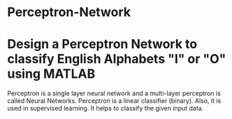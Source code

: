 # Perceptron-Network
# Design a Perceptron Network to classify English Alphabets "I" or "O" using MATLAB 
Perceptron is a single layer neural network and a multi-layer perceptron is called Neural Networks. Perceptron is a linear classifier (binary). Also, it is used in supervised learning. It helps to classify the given input data.
